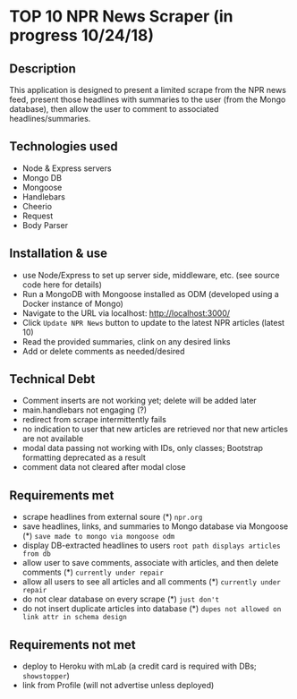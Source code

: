 # TOP 10 NPR News Scraper (in progress 10/24/18)

## Description
This application is designed to present a limited scrape from the NPR news feed, present those headlines with summaries to the user (from the Mongo database), then allow the user to comment to associated headlines/summaries.

## Technologies used
- Node & Express servers
- Mongo DB
- Mongoose
- Handlebars
- Cheerio
- Request
- Body Parser

## Installation & use
- use Node/Express to set up server side, middleware, etc. (see source code here for details)
- Run a MongoDB with Mongoose installed as ODM (developed using a Docker instance of Mongo)
- Navigate to the URL via localhost: <http://localhost:3000/>
- Click `Update NPR News` button to update to the latest NPR articles (latest 10)
- Read the provided summaries, clink on any desired links
- Add or delete comments as needed/desired

## Technical Debt
- Comment inserts are not working yet; delete will be added later
- main.handlebars not engaging (?)
- redirect from scrape intermittently fails
- no indication to user that new articles are retrieved nor that new articles are not available
- modal data passing not working with IDs, only classes; Bootstrap formatting deprecated as a result
- comment data not cleared after modal close

## Requirements met
- scrape headlines from external soure (*) `npr.org`
- save headlines, links, and summaries to Mongo database via Mongoose (*) `save made to mongo via mongoose odm`
- display DB-extracted headlines to users `root path displays articles from db`
- allow user to save comments, associate with articles, and then delete comments (*) `currently under repair`
- allow all users to see all articles and all comments (*) `currently under repair `
- do not clear database on every scrape (*) `just don't`
- do not insert duplicate articles into database (*) `dupes not allowed on link attr in schema design`

## Requirements not met
- deploy to Heroku with mLab (a credit card is required with DBs; `showstopper`)
- link from Profile (will not advertise unless deployed)
